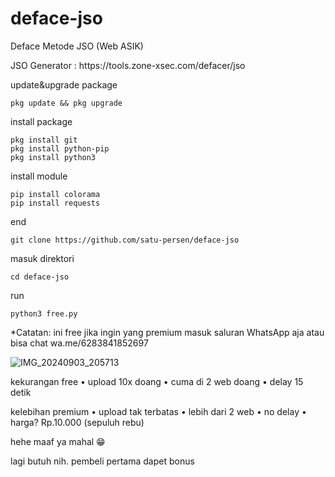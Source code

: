 # deface-jso
Deface Metode JSO (Web ASIK)


<p> JSO Generator : https://tools.zone-xsec.com/defacer/jso</p>

update&upgrade package
```
pkg update && pkg upgrade
```

install package
```
pkg install git
pkg install python-pip
pkg install python3
```

install module
```
pip install colorama
pip install requests
```

end
```
git clone https://github.com/satu-persen/deface-jso
```
masuk direktori 
```
cd deface-jso
```

run
```
python3 free.py
```

<h9>*Catatan: ini free jika ingin yang premium masuk saluran WhatsApp aja
atau bisa chat wa.me/6283841852697 </h9>



![IMG_20240903_205713](https://github.com/user-attachments/assets/69ed5e94-b48f-4f97-a27b-e796d5d513be)


kekurangan free
• upload 10x doang
• cuma di 2 web doang
• delay 15 detik

kelebihan premium 
• upload tak terbatas
• lebih dari 2 web
• no delay
• harga? Rp.10.000 (sepuluh rebu)

hehe maaf ya mahal 😁


lagi butuh nih.
pembeli pertama dapet bonus 



